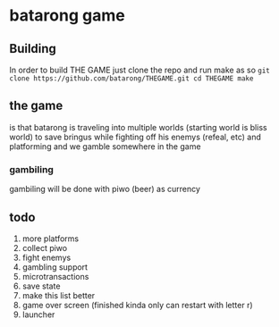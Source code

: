 # batarong game

## Building   
In order to build THE GAME just clone the repo and run make as so ```git clone https://github.com/batarong/THEGAME.git
cd THEGAME
make```

## the game   
is that batarong is traveling into multiple worlds (starting world is bliss world) to save bringus while fighting off his enemys (refeal, etc) and platforming and we gamble somewhere in the game

### gambiling   
gambiling will be done with piwo (beer) as currency

## todo
1. more platforms
2. collect piwo
3. fight enemys
4. gambling support
5. microtransactions
6. save state
7. make this list better
8. game over screen (finished kinda only can restart with letter r)
9. launcher